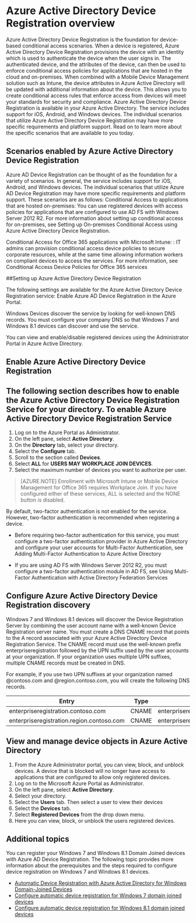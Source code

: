 <properties
    pageTitle="Azure Active Directory Device Registration Overview| Microsoft Azure"
    description="is the foundation for device-based conditional access scenarios. When a device is registered, Azure Active Directory Device Registration provisions the device with an identity which is used to authenticate the device when the user signs in."
    services="active-directory"
    documentationCenter=""
    authors="femila"
    manager="stevenpo"
    editor=""/>

<tags
    ms.service="active-directory"
    ms.workload="identity"
    ms.tgt_pltfrm="na"
    ms.devlang="na"
    ms.topic="article"
    ms.date="11/24/2015"
    ms.author="femila"/>

# Azure Active Directory Device Registration overview

Azure Active Directory Device Registration is the foundation for device-based conditional access scenarios. When a device is registered, Azure Active Directory Device Registration provisions the device with an identity which is used to authenticate the device when the user signs in. The authenticated device, and the attributes of the device, can then be used to enforce conditional access policies for applications that are hosted in the cloud and on-premises.
When combined with a Mobile Device Management solution such as Intune, the device attributes in Azure Active Directory will be updated with additional information about the device. This allows you to create conditional access rules that enforce access from devices will meet your standards for security and compliance.
Azure Active Directory Device Registration is available in your Azure Active Directory. The service includes support for iOS, Android, and Windows devices. The individual scenarios that utilize Azure Active Directory Device Registration may have more specific requirements and platform support. Read on to learn more about the specific scenarios that are available to you today.

## Scenarios enabled by Azure Active Directory Device Registration

Azure AD Device Registration can be thought of as the foundation for a variety of scenarios. In general, the service includes support for iOS, Android, and Windows devices. The individual scenarios that utilize Azure AD Device Registration may have more specific requirements and platform support. These scenarios are as follows:
Conditional Access to applications that are hosted on-premises: You can use registered devices with access policies for applications that are configured to use AD FS with Windows Server 2012 R2. For more information about setting up conditional access for on-premises, see Setting up On-premises Conditional Access using Azure Active Directory Device Registration. 

Conditional Access for Office 365 applications with Microsoft Intune: : IT admins can provision conditional access device policies to secure corporate resources, while at the same time allowing information workers on compliant devices to access the services. For more information, see Conditional Access Device Policies for Office 365 services

##Setting up Azure Active Directory Device Registration

The following settings are available for the Azure Active Directory Device Registration service:
Enable Azure AD Device Registration in the Azure Portal.

Windows Devices discover the service by looking for well-known DNS records. You must configure your company DNS so that Windows 7 and Windows 8.1 devices can discover and use the service.

You can view and enable/disable registered devices using the Administrator Portal in Azure Active Directory. 

## Enable Azure Active Directory Device Registration
The following section describes how to enable the Azure Active Directory Device Registration Service for your directory.
To enable Azure Active Directory Device Registration Service
-------------------------------------------------------------
1. Log on to the Azure Portal as Administrator.
1. On the left pane, select **Active Directory**.
1. On the **Directory** tab, select your directory.
1. Select the **Configure** tab.
1. Scroll to the section called **Devices**.
1. Select **ALL** for **USERS MAY WORKPLACE JOIN DEVICES**.
1. Select the maximum number of devices you want to authorize per user.

>[AZURE.NOTE]
>Enrollment with Microsoft Intune or Mobile Device Management for Office 365 requires Workplace Join. If you have configured either of these services, ALL is selected and the NONE button is disabled.


By default, two-factor authentication is not enabled for the service. However, two-factor authentication is recommended when registering a device.

* Before requiring two-factor authentication for this service, you must configure a two-factor authentication provider in Azure Active Directory and configure your user accounts for Multi-Factor Authentication, see Adding Multi-Factor Authentication to Azure Active Directory

* If you are using AD FS with Windows Server 2012 R2, you must configure a two-factor authentication module in AD FS, see Using Multi-Factor Authentication with Active Directory Federation Services

## Configure Azure Active Directory Device Registration discovery
Windows 7 and Windows 8.1 devices will discover the Device Registration Server by combining the user account name with a well-known Device Registration server name.
You must create a DNS CNAME record that points to the A record associated with your Azure Active Directory Device Registration Service. The CNAME record must use the well-known prefix enterpriseregistration followed by the UPN suffix used by the user accounts at your organization. If your organization uses multiple UPN suffixes, multiple CNAME records must be created in DNS.

For example, if you use two UPN suffixes at your organization named @contoso.com and @region.contoso.com, you will create the following DNS records.
 
| Entry                                     | Type  | Address                            |
|-------------------------------------------|-------|------------------------------------|
| enterpriseregistration.contoso.com        | CNAME | enterpriseregistration.windows.net |
| enterpriseregistration.region.contoso.com | CNAME | enterpriseregistration.windows.net |

## View and manage device objects in Azure Active Directory
1. From the Azure Administrator portal, you can view, block, and unblock devices. A device that is blocked will no longer have access to applications that are configured to allow only registered devices.
1. Log on to the Microsoft Azure Portal as Administrator.
1. On the left pane, select **Active Directory**.
1. Select your directory.
1. Select the **Users** tab. Then select a user to view their devices
1. Select the **Devices** tab.
1. Select **Registered Devices** from the drop down menu.
1. Here you can view, block, or unblock the users registered devices. 

## Additional topics

You can register your Windows 7 and Windows 8.1 Domain Joined devices with Azure AD Device Registration. The following topic provides more information about the prerequisites and the steps required to configure device registration on Windows 7 and Windows 8.1 devices.

- [Automatic Device Registration with Azure Active Directory for Windows Domain-Joined Devices](active-directory-conditional-access-automatic-device-registration.md) 
- [Configure automatic device registration for Windows 7 domain joined devices](active-directory-conditional-access-automatic-device-registration-windows7.md)
- [Configure automatic device registration for Windows 8.1 domain joined devices](active-directory-conditional-access-automatic-device-registration-windows8_1.md)


